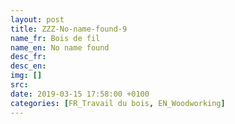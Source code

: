 ```yaml
---
layout: post
title: ZZZ-No-name-found-9
name_fr: Bois de fil
name_en: No name found
desc_fr: 
desc_en: 
img: []
src: 
date: 2019-03-15 17:58:00 +0100
categories: [FR_Travail du bois, EN_Woodworking]
---
```

